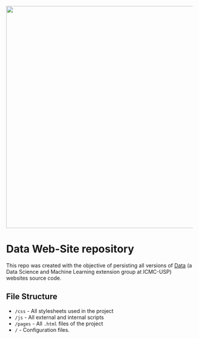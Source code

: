 <p align="center">
  <img  width='600' src="https://i.imgur.com/Q9SqHE8.png">
</p>

# Data Web-Site repository
This repo was created with the objective of persisting all versions of [Data](http://data.icmc.usp.br/) (a Data Science and Machine Learning extension group at ICMC-USP) websites source code.

## File Structure

- ```/css``` - All stylesheets used in the project
- ```/js``` - All external and internal scripts
- ```/pages``` - All ```.html``` files of the project
- ```/``` - Configuration files.
